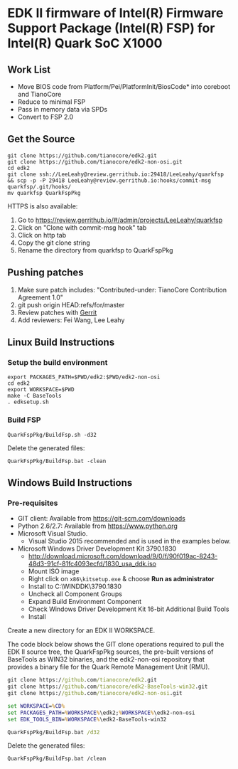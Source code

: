 # EDK II firmware of Intel(R) Firmware Support Package (Intel(R) FSP) for Intel(R) Quark SoC X1000

## Work List

* Move BIOS code from Platform/Pei/PlatformInit/BiosCode* into coreboot and
TianoCore
* Reduce to minimal FSP
* Pass in memory data via SPDs
* Convert to FSP 2.0

## Get the Source

```
git clone https://github.com/tianocore/edk2.git
git clone https://github.com/tianocore/edk2-non-osi.git
cd edk2
git clone ssh://LeeLeahy@review.gerrithub.io:29418/LeeLeahy/quarkfsp && scp -p -P 29418 LeeLeahy@review.gerrithub.io:hooks/commit-msg quarkfsp/.git/hooks/
mv quarkfsp QuarkFspPkg
```

HTTPS is also available:
1. Go to https://review.gerrithub.io/#/admin/projects/LeeLeahy/quarkfsp
2. Click on "Clone with commit-msg hook" tab
3. Click on http tab
4. Copy the git clone string
5. Rename the directory from quarkfsp to QuarkFspPkg

## Pushing patches

1. Make sure patch includes: "Contributed-under: TianoCore Contribution
Agreement 1.0"
2. git push origin HEAD:refs/for/master
3. Review patches with [Gerrit](https://review.gerrithub.io/)
4. Add reviewers: Fei Wang, Lee Leahy

## **Linux Build Instructions**

### Setup the build environment

```
export PACKAGES_PATH=$PWD/edk2:$PWD/edk2-non-osi
cd edk2
export WORKSPACE=$PWD
make -C BaseTools
. edksetup.sh
```

### Build FSP

```
QuarkFspPkg/BuildFsp.sh -d32
```

Delete the generated files:
```
QuarkFspPkg/BuildFsp.bat -clean
```

## **Windows Build Instructions**

### Pre-requisites

* GIT client: Available from https://git-scm.com/downloads
* Python 2.6/2.7: Available from https://www.python.org
* Microsoft Visual Studio.
  - Visual Studio 2015 recommended and is used in the examples below.
* Microsoft Windows Driver Development Kit 3790.1830
  - http://download.microsoft.com/download/9/0/f/90f019ac-8243-48d3-91cf-81fc4093ecfd/1830_usa_ddk.iso
  - Mount ISO image
  - Right click on ```x86\kitsetup.exe``` & choose **Run as administrator**
  - Install to C:\WINDDK\3790.1830
  - Uncheck all Component Groups
  - Expand Build Environment Component
  - Check Windows Driver Development Kit 16-bit Additional Build Tools
  - Install

Create a new directory for an EDK II WORKSPACE.

The code block below shows the GIT clone operations required to pull the EDK II
source tree, the QuarkFspPkg sources, the pre-built versions of BaseTools as WIN32
binaries, and the edk2-non-osi repository that provides a binary file for the
Quark Remote Management Unit (RMU).

```cmd
git clone https://github.com/tianocore/edk2.git
git clone https://github.com/tianocore/edk2-BaseTools-win32.git
git clone https://github.com/tianocore/edk2-non-osi.git

set WORKSPACE=%CD%
set PACKAGES_PATH=%WORKSPACE%\edk2;%WORKSPACE%\edk2-non-osi
set EDK_TOOLS_BIN=%WORKSPACE%\edk2-BaseTools-win32

QuarkFspPkg/BuildFsp.bat /d32
```

Delete the generated files:

```
QuarkFspPkg/BuildFsp.bat /clean
```
